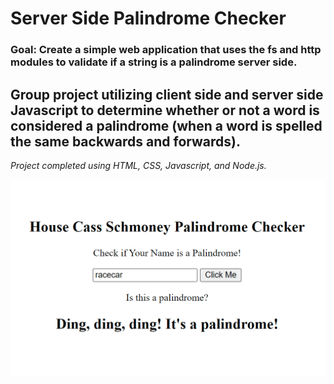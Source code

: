 # Server Side Palindrome Checker

### Goal: Create a simple web application that uses the fs and http modules to validate if a string is a palindrome server side.

## Group project utilizing client side and server side Javascript to determine whether or not a word is considered a palindrome (when a word is spelled the same backwards and forwards). 

*Project completed using HTML, CSS, Javascript, and Node.js.*

![Palindrome Checker](palindromeimg.png)

<!-- ### How to submit your code for review:

- Fork and clone this repo
- Create a new branch called answer
- Checkout answer branch
- Push to your fork
- Issue a pull request
- Your pull request description should contain the following:
  - (1 to 5 no 3) I completed the challenge
  - (1 to 5 no 3) I feel good about my code
  - Anything specific on which you want feedback!

Example:
```
I completed the challenge: 5
I feel good about my code: 4
I'm not sure if my constructors are setup cleanly...
```
 -->
